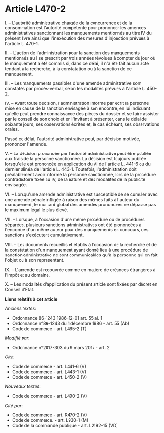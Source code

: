 # Article L470-2

I. – L'autorité administrative chargée de la concurrence et de la consommation est l'autorité compétente pour prononcer les
amendes administratives sanctionnant les manquements mentionnés au titre IV du présent livre ainsi que l'inexécution des
mesures d'injonction prévues à l'article L. 470-1.

II. – L'action de l'administration pour la sanction des manquements mentionnés au I se prescrit par trois années révolues à
compter du jour où le manquement a été commis si, dans ce délai, il n'a été fait aucun acte tendant à la recherche, à la
constatation ou à la sanction de ce manquement.

III. – Les manquements passibles d'une amende administrative sont constatés par procès-verbal, selon les modalités prévues à
l'article L. 450-2.

IV. – Avant toute décision, l'administration informe par écrit la personne mise en cause de la sanction envisagée à son
encontre, en lui indiquant qu'elle peut prendre connaissance des pièces du dossier et se faire assister par le conseil de son
choix et en l'invitant à présenter, dans le délai de soixante jours, ses observations écrites et, le cas échéant, ses
observations orales.

Passé ce délai, l'autorité administrative peut, par décision motivée, prononcer l'amende.

V. – La décision prononcée par l'autorité administrative peut être publiée aux frais de la personne sanctionnée. La décision
est toujours publiée lorsqu'elle est prononcée en application du VI de l'article L. 441-6 ou du dernier alinéa de l'article
L. 443-1. Toutefois, l'administration doit préalablement avoir informé la personne sanctionnée, lors de la procédure
contradictoire fixée au IV, de la nature et des modalités de la publicité envisagée.

VI. – Lorsqu'une amende administrative est susceptible de se cumuler avec une amende pénale infligée à raison des mêmes faits
à l'auteur du manquement, le montant global des amendes prononcées ne dépasse pas le maximum légal le plus élevé.

VII. – Lorsque, à l'occasion d'une même procédure ou de procédures séparées, plusieurs sanctions administratives ont été
prononcées à l'encontre d'un même auteur pour des manquements en concours, ces sanctions s'exécutent cumulativement.

VIII. – Les documents recueillis et établis à l'occasion de la recherche et de la constatation d'un manquement ayant donné
lieu à une procédure de sanction administrative ne sont communicables qu'à la personne qui en fait l'objet ou à son
représentant.

IX. – L'amende est recouvrée comme en matière de créances étrangères à l'impôt et au domaine.

X. – Les modalités d'application du présent article sont fixées par décret en Conseil d'Etat.

**Liens relatifs à cet article**

_Anciens textes_:

  - Ordonnance 86-1243 1986-12-01 art. 55 al. 1
  - Ordonnance n°86-1243 du 1 décembre 1986 - art. 55 (Ab)
  - Code de commerce - art. L465-2 (T)

_Modifié par_:

  - Ordonnance n°2017-303 du 9 mars 2017 - art. 2

_Cite_:

  - Code de commerce - art. L441-6 (V)
  - Code de commerce - art. L443-1 (V)
  - Code de commerce - art. L450-2 (V)

_Nouveaux textes_:

  - Code de commerce - art. L490-2 (V)

_Cité par_:

  - Code de commerce - art. R470-2 (V)
  - Code de commerce. - art. L930-1 (M)
  - Code de la commande publique - art. L2192-15 (VD)
